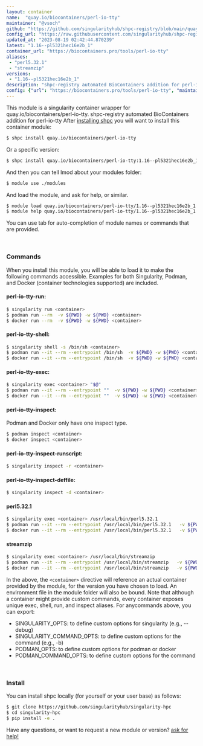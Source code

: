 ```yaml
---
layout: container
name:  "quay.io/biocontainers/perl-io-tty"
maintainer: "@vsoch"
github: "https://github.com/singularityhub/shpc-registry/blob/main/quay.io/biocontainers/perl-io-tty/container.yaml"
config_url: "https://raw.githubusercontent.com/singularityhub/shpc-registry/main/quay.io/biocontainers/perl-io-tty/container.yaml"
updated_at: "2023-08-19 02:42:44.870239"
latest: "1.16--pl5321hec16e2b_1"
container_url: "https://biocontainers.pro/tools/perl-io-tty"
aliases:
 - "perl5.32.1"
 - "streamzip"
versions:
 - "1.16--pl5321hec16e2b_1"
description: "shpc-registry automated BioContainers addition for perl-io-tty"
config: {"url": "https://biocontainers.pro/tools/perl-io-tty", "maintainer": "@vsoch", "description": "shpc-registry automated BioContainers addition for perl-io-tty", "latest": {"1.16--pl5321hec16e2b_1": "sha256:68e6b3892eb8cb18004a236671377f321971d50e55819ec70a407e3276db76a0"}, "tags": {"1.16--pl5321hec16e2b_1": "sha256:68e6b3892eb8cb18004a236671377f321971d50e55819ec70a407e3276db76a0"}, "docker": "quay.io/biocontainers/perl-io-tty", "aliases": {"perl5.32.1": "/usr/local/bin/perl5.32.1", "streamzip": "/usr/local/bin/streamzip"}}
---
```


This module is a singularity container wrapper for quay.io/biocontainers/perl-io-tty.
shpc-registry automated BioContainers addition for perl-io-tty
After [installing shpc](#install) you will want to install this container module:


```bash
$ shpc install quay.io/biocontainers/perl-io-tty
```

Or a specific version:

```bash
$ shpc install quay.io/biocontainers/perl-io-tty:1.16--pl5321hec16e2b_1
```

And then you can tell lmod about your modules folder:

```bash
$ module use ./modules
```

And load the module, and ask for help, or similar.

```bash
$ module load quay.io/biocontainers/perl-io-tty/1.16--pl5321hec16e2b_1
$ module help quay.io/biocontainers/perl-io-tty/1.16--pl5321hec16e2b_1
```

You can use tab for auto-completion of module names or commands that are provided.

<br>

### Commands

When you install this module, you will be able to load it to make the following commands accessible.
Examples for both Singularity, Podman, and Docker (container technologies supported) are included.

#### perl-io-tty-run:

```bash
$ singularity run <container>
$ podman run --rm  -v ${PWD} -w ${PWD} <container>
$ docker run --rm  -v ${PWD} -w ${PWD} <container>
```

#### perl-io-tty-shell:

```bash
$ singularity shell -s /bin/sh <container>
$ podman run --it --rm --entrypoint /bin/sh  -v ${PWD} -w ${PWD} <container>
$ docker run --it --rm --entrypoint /bin/sh  -v ${PWD} -w ${PWD} <container>
```

#### perl-io-tty-exec:

```bash
$ singularity exec <container> "$@"
$ podman run --it --rm --entrypoint ""  -v ${PWD} -w ${PWD} <container> "$@"
$ docker run --it --rm --entrypoint ""  -v ${PWD} -w ${PWD} <container> "$@"
```

#### perl-io-tty-inspect:

Podman and Docker only have one inspect type.

```bash
$ podman inspect <container>
$ docker inspect <container>
```

#### perl-io-tty-inspect-runscript:

```bash
$ singularity inspect -r <container>
```

#### perl-io-tty-inspect-deffile:

```bash
$ singularity inspect -d <container>
```


#### perl5.32.1

```bash
$ singularity exec <container> /usr/local/bin/perl5.32.1
$ podman run --it --rm --entrypoint /usr/local/bin/perl5.32.1   -v ${PWD} -w ${PWD} <container> -c " $@"
$ docker run --it --rm --entrypoint /usr/local/bin/perl5.32.1   -v ${PWD} -w ${PWD} <container> -c " $@"
```


#### streamzip

```bash
$ singularity exec <container> /usr/local/bin/streamzip
$ podman run --it --rm --entrypoint /usr/local/bin/streamzip   -v ${PWD} -w ${PWD} <container> -c " $@"
$ docker run --it --rm --entrypoint /usr/local/bin/streamzip   -v ${PWD} -w ${PWD} <container> -c " $@"
```



In the above, the `<container>` directive will reference an actual container provided
by the module, for the version you have chosen to load. An environment file in the
module folder will also be bound. Note that although a container
might provide custom commands, every container exposes unique exec, shell, run, and
inspect aliases. For anycommands above, you can export:

 - SINGULARITY_OPTS: to define custom options for singularity (e.g., --debug)
 - SINGULARITY_COMMAND_OPTS: to define custom options for the command (e.g., -b)
 - PODMAN_OPTS: to define custom options for podman or docker
 - PODMAN_COMMAND_OPTS: to define custom options for the command

<br>

### Install

You can install shpc locally (for yourself or your user base) as follows:

```bash
$ git clone https://github.com/singularityhub/singularity-hpc
$ cd singularity-hpc
$ pip install -e .
```

Have any questions, or want to request a new module or version? [ask for help!](https://github.com/singularityhub/singularity-hpc/issues)